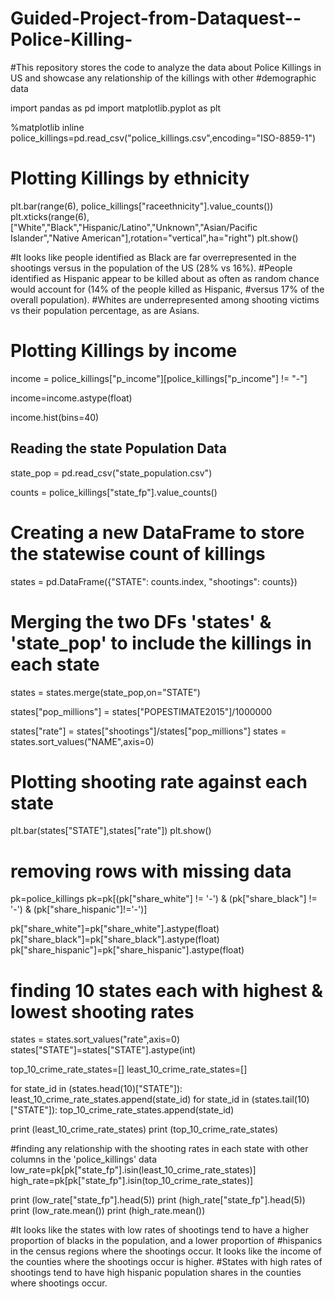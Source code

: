 # Guided-Project-from-Dataquest--Police-Killing-
#This repository stores the code to analyze the data about Police Killings in US and showcase any relationship of the killings with other #demographic data

import pandas as pd
import matplotlib.pyplot as plt

%matplotlib inline
police_killings=pd.read_csv("police_killings.csv",encoding="ISO-8859-1")

# Plotting Killings by ethnicity

plt.bar(range(6), police_killings["raceethnicity"].value_counts())
plt.xticks(range(6),["White","Black","Hispanic/Latino","Unknown","Asian/Pacific Islander","Native American"],rotation="vertical",ha="right")
plt.show()

#It looks like people identified as Black are far overrepresented in the shootings versus in the population of the US (28% vs 16%). 
#People identified as Hispanic appear to be killed about as often as random chance would account for (14% of the people killed as Hispanic, #versus 17% of the overall population).
#Whites are underrepresented among shooting victims vs their population percentage, as are Asians.


# Plotting Killings by income

income = police_killings["p_income"][police_killings["p_income"] != "-"]

income=income.astype(float)

income.hist(bins=40)

## Reading the state Population Data

state_pop = pd.read_csv("state_population.csv")

counts = police_killings["state_fp"].value_counts()


# Creating a new DataFrame to store the statewise count of killings

states = pd.DataFrame({"STATE": counts.index, "shootings": counts})

# Merging the two DFs 'states' & 'state_pop' to include the killings in each state
states = states.merge(state_pop,on="STATE")


states["pop_millions"] = states["POPESTIMATE2015"]/1000000

states["rate"] = states["shootings"]/states["pop_millions"]
states = states.sort_values("NAME",axis=0)

# Plotting shooting rate against each state
plt.bar(states["STATE"],states["rate"])
plt.show()

# removing rows with missing data 
pk=police_killings
pk=pk[(pk["share_white"] != '-') & 
      (pk["share_black"] != '-') &
      (pk["share_hispanic"]!='-')]

pk["share_white"]=pk["share_white"].astype(float)
pk["share_black"]=pk["share_black"].astype(float)
pk["share_hispanic"]=pk["share_hispanic"].astype(float)

# finding 10 states each with highest & lowest shooting rates

states = states.sort_values("rate",axis=0)
states["STATE"]=states["STATE"].astype(int)


top_10_crime_rate_states=[]
least_10_crime_rate_states=[]

for state_id in (states.head(10)["STATE"]): 
    least_10_crime_rate_states.append(state_id)
for state_id in (states.tail(10)["STATE"]): 
    top_10_crime_rate_states.append(state_id)
    
print (least_10_crime_rate_states)
print (top_10_crime_rate_states)

#finding any relationship with the shooting rates in each state with other columns in the 'police_killings' data
low_rate=pk[pk["state_fp"].isin(least_10_crime_rate_states)]
high_rate=pk[pk["state_fp"].isin(top_10_crime_rate_states)]

print (low_rate["state_fp"].head(5))
print (high_rate["state_fp"].head(5))
print (low_rate.mean())
print (high_rate.mean())

#It looks like the states with low rates of shootings tend to have a higher proportion of blacks in the population, and a lower proportion of #hispanics in the census regions where the shootings occur. It looks like the income of the counties where the shootings occur is higher.
#States with high rates of shootings tend to have high hispanic population shares in the counties where shootings occur.
